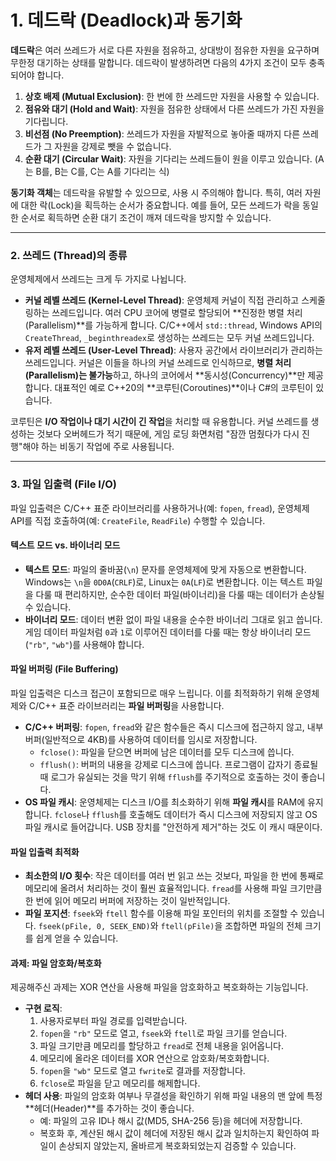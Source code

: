 # 1. 데드락 (Deadlock)과 동기화

**데드락**은 여러 쓰레드가 서로 다른 자원을 점유하고, 상대방이 점유한 자원을 요구하며 무한정 대기하는 상태를 말합니다. 데드락이 발생하려면 다음의 4가지 조건이 모두 충족되어야 합니다.

1.  **상호 배제 (Mutual Exclusion)**: 한 번에 한 쓰레드만 자원을 사용할 수 있습니다.
2.  **점유와 대기 (Hold and Wait)**: 자원을 점유한 상태에서 다른 쓰레드가 가진 자원을 기다립니다.
3.  **비선점 (No Preemption)**: 쓰레드가 자원을 자발적으로 놓아줄 때까지 다른 쓰레드가 그 자원을 강제로 뺏을 수 없습니다.
4.  **순환 대기 (Circular Wait)**: 자원을 기다리는 쓰레드들이 원을 이루고 있습니다. (A는 B를, B는 C를, C는 A를 기다리는 식)

**동기화 객체**는 데드락을 유발할 수 있으므로, 사용 시 주의해야 합니다. 특히, 여러 자원에 대한 락(Lock)을 획득하는 순서가 중요합니다. 예를 들어, 모든 쓰레드가 락을 동일한 순서로 획득하면 순환 대기 조건이 깨져 데드락을 방지할 수 있습니다.

---

### 2. 쓰레드 (Thread)의 종류

운영체제에서 쓰레드는 크게 두 가지로 나뉩니다.

* **커널 레벨 쓰레드 (Kernel-Level Thread)**: 운영체제 커널이 직접 관리하고 스케줄링하는 쓰레드입니다. 여러 CPU 코어에 병렬로 할당되어 **진정한 병렬 처리(Parallelism)**를 가능하게 합니다. C/C++에서 `std::thread`, Windows API의 `CreateThread`, `_beginthreadex`로 생성하는 쓰레드는 모두 커널 쓰레드입니다.
* **유저 레벨 쓰레드 (User-Level Thread)**: 사용자 공간에서 라이브러리가 관리하는 쓰레드입니다. 커널은 이들을 하나의 커널 쓰레드로 인식하므로, **병렬 처리(Parallelism)는 불가능**하고, 하나의 코어에서 **동시성(Concurrency)**만 제공합니다. 대표적인 예로 C++20의 **코루틴(Coroutines)**이나 C#의 코루틴이 있습니다. 

코루틴은 **I/O 작업이나 대기 시간이 긴 작업**을 처리할 때 유용합니다. 커널 쓰레드를 생성하는 것보다 오버헤드가 적기 때문에, 게임 로딩 화면처럼 "잠깐 멈췄다가 다시 진행"해야 하는 비동기 작업에 주로 사용됩니다.

---

### 3. 파일 입출력 (File I/O)

파일 입출력은 C/C++ 표준 라이브러리를 사용하거나(예: `fopen`, `fread`), 운영체제 API를 직접 호출하여(예: `CreateFile`, `ReadFile`) 수행할 수 있습니다.

#### **텍스트 모드 vs. 바이너리 모드**

* **텍스트 모드**: 파일의 줄바꿈(`\n`) 문자를 운영체제에 맞게 자동으로 변환합니다. Windows는 `\n`을 `0D0A`(`CRLF`)로, Linux는 `0A`(`LF`)로 변환합니다. 이는 텍스트 파일을 다룰 때 편리하지만, 순수한 데이터 파일(바이너리)을 다룰 때는 데이터가 손상될 수 있습니다.
* **바이너리 모드**: 데이터 변환 없이 파일 내용을 순수한 바이너리 그대로 읽고 씁니다. 게임 데이터 파일처럼 `0`과 `1`로 이루어진 데이터를 다룰 때는 항상 바이너리 모드(`"rb"`, `"wb"`)를 사용해야 합니다.

#### **파일 버퍼링 (File Buffering)**

파일 입출력은 디스크 접근이 포함되므로 매우 느립니다. 이를 최적화하기 위해 운영체제와 C/C++ 표준 라이브러리는 **파일 버퍼링**을 사용합니다.

* **C/C++ 버퍼링**: `fopen`, `fread`와 같은 함수들은 즉시 디스크에 접근하지 않고, 내부 버퍼(일반적으로 4KB)를 사용하여 데이터를 임시로 저장합니다.
    * `fclose()`: 파일을 닫으면 버퍼에 남은 데이터를 모두 디스크에 씁니다.
    * `fflush()`: 버퍼의 내용을 강제로 디스크에 씁니다. 프로그램이 갑자기 종료될 때 로그가 유실되는 것을 막기 위해 `fflush`를 주기적으로 호출하는 것이 좋습니다.
* **OS 파일 캐시**: 운영체제는 디스크 I/O를 최소화하기 위해 **파일 캐시**를 RAM에 유지합니다. `fclose`나 `fflush`를 호출해도 데이터가 즉시 디스크에 저장되지 않고 OS 파일 캐시로 들어갑니다. USB 장치를 "안전하게 제거"하는 것도 이 캐시 때문이다.

#### **파일 입출력 최적화**

* **최소한의 I/O 횟수**: 작은 데이터를 여러 번 읽고 쓰는 것보다, 파일을 한 번에 통째로 메모리에 올려서 처리하는 것이 훨씬 효율적입니다. `fread`를 사용해 파일 크기만큼 한 번에 읽어 메모리 버퍼에 저장하는 것이 일반적입니다.
* **파일 포지션**: `fseek`와 `ftell` 함수를 이용해 파일 포인터의 위치를 조절할 수 있습니다. `fseek(pFile, 0, SEEK_END)`와 `ftell(pFile)`을 조합하면 파일의 전체 크기를 쉽게 얻을 수 있습니다.

#### **과제: 파일 암호화/복호화**

제공해주신 과제는 XOR 연산을 사용해 파일을 암호화하고 복호화하는 기능입니다.

* **구현 로직**:
    1.  사용자로부터 파일 경로를 입력받습니다.
    2.  `fopen`을 `"rb"` 모드로 열고, `fseek`와 `ftell`로 파일 크기를 얻습니다.
    3.  파일 크기만큼 메모리를 할당하고 `fread`로 전체 내용을 읽어옵니다.
    4.  메모리에 올라온 데이터를 XOR 연산으로 암호화/복호화합니다.
    5.  `fopen`을 `"wb"` 모드로 열고 `fwrite`로 결과를 저장합니다.
    6.  `fclose`로 파일을 닫고 메모리를 해제합니다.
* **헤더 사용**: 파일의 암호화 여부나 무결성을 확인하기 위해 파일 내용의 맨 앞에 특정 **헤더(Header)**를 추가하는 것이 좋습니다.
    * 예: 파일의 고유 ID나 해시 값(MD5, SHA-256 등)을 헤더에 저장합니다.
    * 복호화 후, 계산된 해시 값이 헤더에 저장된 해시 값과 일치하는지 확인하여 파일이 손상되지 않았는지, 올바르게 복호화되었는지 검증할 수 있습니다.